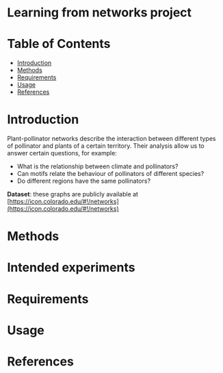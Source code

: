 # Learning from networks project

# Table of Contents
- [Introduction](#Introduction)
- [Methods](#Methods)
- [Requirements](#Requirements)
- [Usage](#Usage)
- [References](#References)

# Introduction
Plant-pollinator networks describe the interaction between different types of pollinator and plants of a certain territory. Their analysis allow us to answer certain questions, for example:

* What is the relationship between climate and pollinators?
* Can motifs relate the behaviour of pollinators of different species?
* Do different regions have the same pollinators?

**Dataset**: these graphs are publicly available at [https://icon.colorado.edu/#!/networks](https://icon.colorado.edu/#!/networks) 

# Methods

# Intended experiments

# Requirements

# Usage

# References